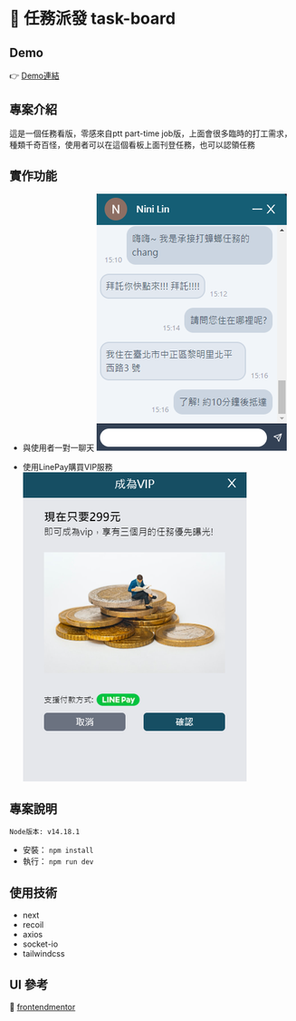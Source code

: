 # 🚌 任務派發 task-board

## Demo

👉 [Demo連結](https://task-board-theta.vercel.app/)


## 專案介紹

這是一個任務看版，零感來自ptt part-time job版，上面會很多臨時的打工需求，種類千奇百怪，使用者可以在這個看板上面刊登任務，也可以認領任務

<!-- ![image](https://user-images.githubusercontent.com/24662856/161200768-2c7afd24-5f3d-4d7c-98c6-d55bbca61437.png) -->


## 實作功能
- 與使用者一對一聊天
![image](./readme/chat.PNG)

- 使用LinePay購買VIP服務
![image](./readme/vip.PNG)




## 專案說明

`Node版本: v14.18.1`

- 安裝： `npm install`
- 執行： `npm run dev`


## 使用技術

- next
- recoil
- axios
- socket-io
- tailwindcss

## UI 參考

👏 [frontendmentor](https://www.frontendmentor.io/challenges/nft-preview-card-component-SbdUL_w0U)
